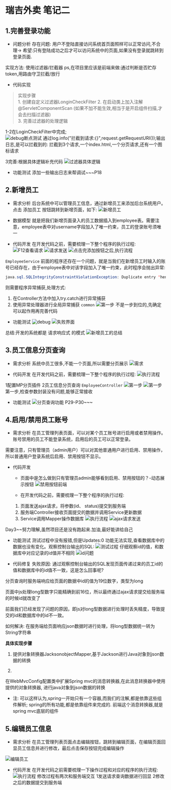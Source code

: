# 瑞吉外卖 笔记二

## 1.完善登录功能

- 问题分析
存在问题: 用户不登陆直接访问系统首页面照样可以正常访问,不合理-> 希望:只有登陆成功之后才可以访问系统中的页面,如果没有登录就跳转到登录页面.

实现方法: 使用过滤器/拦截器
    ps,在项目里应该是前端来做:通过判断是否贮存token,用路由守卫拦截/放行


- 代码实现

> 实现步骤  
    1. 创建自定义过滤器LonginCheckFilter
    2. 在启动类上加入注解@ServletComponentScan (如果不加不能生效,相当于是开启组件扫描,才会去扫描过滤器)  
    3. 完善过滤器的处理逻辑  

1-2在LoginCheckFilter中完成;  
![debug断点测试](image.png)
通过log.info("拦截到请求:{}",request.getRequestURI());输出日志,是可以拦截到的: 拦截到3个请求,一个index.html,一个分页请求,还有一个图标请求  

3完善:根据具体逻辑补充代码
![过滤器具体逻辑](2592691-20220511151434661-434791688.png)


- 功能测试
添加一些输出日志来帮调试~~~P18


## 2.新增员工

- 需求分析
后台系统中可以管理员工信息，通过新增员工来添加后台系统用户。点击 添加员工 按钮跳转到新增页面，如下:
![新增员工](2592691-20220511151443801-2016255877.png)

- 数据模型
就是把我们新增页面录入的员工数据插入到employee表。需要注意，employee表中对username字段加入了唯一约束，员工的登录账号须唯一

- 代码开发
在开发代码之前，需要梳理一下整个程序的执行过程:
![F12查看请求](image-1.png)
![请求发送](image-2.png)
![点击完添加按钮之后,执行流程](image-3.png)

`EmployeeService`
前面的程序还存在一个问题，就是当我们在新增员工时输入的账号已经存在，由于employee表中对该字段加入了唯一约束，此时程序会抛出异常:
```java
java.sql.SQLIntegrityConstraintViolationException: Duplicate entry 'heniang' for key 'idx_username'
```

则需要程序异常捕获,处理方式:
1. 在Controller方法中加入try.catch进行异常捕获
2. 使用异常处理器进行全局异常捕获
`common`
![第一步](image-4.png) 不是一步到位的,先确定可以起作用再完善代码

- 功能测试
![debug](image-5.png)
![失败界面](image-6.png)

总结:开发的系统都是 请求响应式 的模式
![新增员工的总结](image-8.png)


## 3.员工信息分页查询

- 需求分析
系统中员工很多,不能一个页面,所以需要分页展示
![需求](2592691-20220511151459085-440937171.png)

- 代码开发
在开发代码之前，需要梳理一下整个程序的执行过程:
![执行流程](image-9.png)

1配置MP分页插件 2员工信息分页查询
`EmployeeController`
![第一步](image-10.png)
![第一步](image-11.png) 第一步,检查参数封装没有问题,能够正常接收


- 功能测试
![分页查询功能](2592691-20220511151507529-1356143005.png)
P29-P30~~~


## 4.启用/禁用员工账号

- 需求分析
在员工管理列表页面，可以对某个员工账号进行启用或者禁用操作。账号禁用的员工不能登录系统，启用后的员工可以正常登录。

需要注意，只有管理员（admin用户）可以对其他普通用户进行启用、禁用操作，所以普通用户登录系统后启用、禁用按钮不显示。

- 代码开发
    - 页面中是怎么做到只有管理员admin能够看到启用、禁用按钮的？-动态展示按钮
    ![禁用按钮前端](2592691-20220511151516295-2052598661.png)

    - 在开发代码之前，需要梳理一下整个程序的执行过程:
    1. 页面发送ajax请求，将参数(id、 status)提交到服务端
    2. 服务端Controller接收页面提交的数据并调用Service更新数据
    3. Service调用Mapper操作数据库
    ![执行流程](2592691-20220511151522801-1119597411.png)
    ![ajax请求发送](2592691-20220511151529589-250427209.png)

Day3~~努力理解,虽然项目还是没有跑起来.加油,最好能讲给自己

- 功能测试
测试过程中没有报错,但是Updates:0 功能无法实现,查看数据库中的数据也没有变化。观察控制台输出的SQL:
![测试过程](2592691-20220511151540882-307959154.png)
仔细观察id的值，和数据库中对应记录的id值并不相同
![id问题](2592691-20220511151551563-64038564.png)

- 代码修复
失败原因:
通过观察控制台输出的SQL发现页面传递过来的员工id的值和数据库中的id值不一致，这是怎么回事呢?

分页查询时服务端响应给页面的数据中id的值为19位数字，类型为long

页面中js处理long型数字只能精确到前16位，所以最终通过ajax请求提交给服务端的时候id就改变了

前面我们已经发现了问题的原因，即js对long型数据进行处理时丢失精度，导致提交的id和数据库中的id不一致。

如何解决:
在服务端给页面响应json数据时进行处理，将long型数据统一转为String字符串

**具体实现步骤**
1. 提供对象转换器JacksonobjectMapper,基于Jackson进行Java对象到json数据的转换


2. 
在WebMvcConfig配置类中扩展Spring mvc的消息转换器,在此消息转换器中使用提供的对象转换器, 进行java对象到json数据的转换
 - 注:
 可以这样认为,spring一开始只有一个容器,而我们的注解,都是依靠这些组件解析; spring的所有功能,都是依靠组件来完成的. 前端这个消息转换器,就是spring mvc底层的组件 


## 5.编辑员工信息

- 需求分析
在员工管理列表页面点击编辑按钮，跳转到编辑页面，在编辑页面回显员工信息并进行修改，最后点击保存按钮完成编辑操作

![编辑员工](2592691-20220511151558928-491418329.png)

- 代码开发
在开发代码之前需要梳理一下操作过程和对应的程序的执行流程:
![执行流程](image-12.png)
修改过程有两次和服务端交互 1发送请求查询数据进行回显 2修改之后的数据提交到服务端
